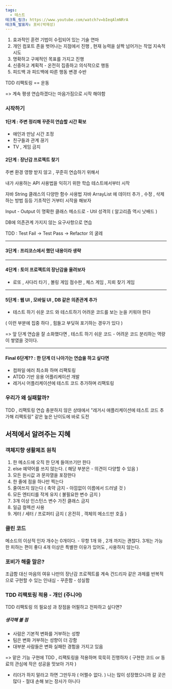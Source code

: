 ```yaml
---
tags:
  - 테스트
테크톡_링크: https://www.youtube.com/watch?v=bIeqAlmNRrA
테크톡_발표자: 포비(박재성)
---
```

1. 효과적인 훈련 기법이 수립되어 있는 기술 연마
2. 개인 컴포트 존을 벗어나는 지점에서 진행 , 현재 능력을 살짝 넘어가는 작업 지속적 시도
3. 명확하고 구체적인 목표를 가지고 진행
4. 신중하고 계획적 - 온전히 집중하고 의식적으로 행동
5. 피드백 과 피드백에 따른 행동 변경 수반


TDD 리팩토링 == 운동

=> 계속 평생 연습하겠다는 마음가짐으로 시작 해야함


### 시작하기

#### 1단계 : 주변 정리해 꾸준히 연습할 시간 확보

- 애인과 만남 시간 조정
- 친구들과 관계 끊기
- TV , 게임 금지

#### 2단계 : 장난감 프로젝트 찾기

주변 환경 영향 받지 않고 , 꾸준히 연습하기 위해서

내가 사용하는 API 사용법을 익히기 위한 학습 테스트에서부터 시작

자바 String 클래스의 다양한 함수 사용법
자바 ArrayList 에 데이터 추가 , 수정 , 삭제 하는 방법 
등등 
기초적인 거부터 시작을 해보자

Input - Output 이 명확한 클래스 메소드로 - Util 성격의
( 알고리즘 역시 낫배드 )


DB에 의존관계 가지지 않는 요구사항으로 연습



TDD : Test Fail -> Test Pass -> Refactor 의 굴레

---

#### 3단계 : 프리코스에서 했던 내용이라 생략

---

#### 4단계 : 토이 프로젝트의 장난감을 올려보자
- 로또 , 사다리 타기 , 볼링 게임 점수판 , 체스 게임 , 지뢰 찾기 게임

---

#### 5단계 : 웹 UI , 모바일 UI , DB 같은 의존관계 추가

- 테스트 하기 쉬운 코드 와 테스트하기 어려운 코드를 보는 눈을 키워야 한다

( 이런 부분에 집중 하다 , 힘들고 부딪혀 포기하는 경우가 있다 )

=> 앞 단계 연습을 잘 소화했다면 , 
테스트 하기 쉬운 코드 - 어려운 코드 분리하는 역량이 쌓였을 것이다.

---

#### Final 6단계?? : 한 단계 더 나아가는 연습을 하고 싶다면

- 컴파일 에러 최소화 하며 리팩토링
- ATDD 기반 응용 어플리케이션 개발
- 레거시 어플리케이션에 테스트 코드 추가하며 리팩토링



### 우리가 왜 실패할까?

TDD , 리팩토링 연습 충분하지 않은 상태에서
"레거시 애플리케이션에 테스트 코드 추가해 리팩토링"
같은 높은 난이도에 바로 도전


## 서적에서 알려주는 지혜

### 객체지향 생활체조 원칙

1. 한 메소드에 오직 한 단계 들여쓰기만 한다
2. else 예약어를 쓰지 않는다. ( 해당 부분은 - 의견이 다양할 수 있음 )
3. 모든 원시값 과 문자열을 포장한다
4. 한 줄에 점을 하나만 찍는다
5. 줄여쓰지 않는다 ( 축약 금지 - 아낌없이 이름에서 드러낼 것 )
6. 모든 엔티티를 작게 유지 ( 불필요한 변수 금지 )
7. 3개 이상 인스턴스 변수 가진 클래스 금지
8. 일급 컬렉션 사용
9. 게터 / 세터 / 프로퍼티 금지 ( 온전히 , 객체의 메소드만 호출 )


### 클린 코드

메소드의 이상적 인자 개수는 0개이다. - 무항
1개 와 , 2개 까지는 괜찮다.
3개는 가능한 피하는 편이 좋다
4개 이상은 특별한 이유가 있어도 , 사용하지 않는다.

### 포비가 해줄 말은?

조급함 대신 마음의 여유
나만의 장난감 프로젝트를 계속 건드리자
같은 과제를 반복적으로 구현할 수 있는 인내심 - 꾸준함 - 성실함


### TDD 리팩토링 적용 - 개인 (주니어)

TDD 리팩토링 의 필요성 과 장점을 어필하고 전파하고 싶다면?


##### 생각해 볼 점

- 사람은 기본적 변화를 거부하는 성향
- 팀은 변화 거부하는 성향이 더 강함
- 대부분 사람들은 변화 실패한 경험을 가지고 있음

=> 맡은 기능 구현에 TDD , 리팩토링을 적용하며 묵묵히 진행하자
( 구현한 코드 or 동료의 관심에 작은 성공을 맛보아 가자 )
+ 리더가 하지 말라고 하면 그만두자 ( 어쩔수 없다. )
 나는 많이 성장했으니까 갈 곳은 많다 - 절대 손해 보는 장사가 아니다

